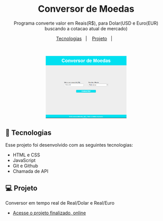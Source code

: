 <h1 align="center"> Conversor de Moedas </h1>

<p align="center">
Programa converte valor em Reais(R$), para Dolar(USD e Euro(EUR) buscando a cotacao atual de mercado) <br/>

</p>

<p align="center">
  <a href="#-tecnologias">Tecnologias</a>&nbsp;&nbsp;&nbsp;|&nbsp;&nbsp;&nbsp;
  <a href="#-projeto">Projeto</a>&nbsp;&nbsp;&nbsp;|&nbsp;&nbsp;&nbsp;
</p>

<br>

<p align="center">
  <img alt="Conversor de Moedas" src="preview.jpg" width="50%">
</p>

## 🚀 Tecnologias

Esse projeto foi desenvolvido com as seguintes tecnologias:

- HTML e CSS
- JavaScript
- Git e Github
- Chamada de API

## 💻 Projeto

Conversor em tempo real de Real/Dolar e Real/Euro

- [Acesse o projeto finalizado, online](https://cintiaomaas.github.io/portifolio/)

